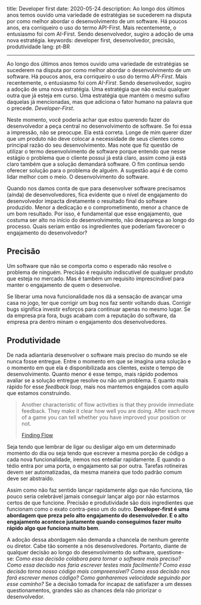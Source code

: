 title: Developer first
date: 2020-05-24
description: Ao longo dos últimos anos temos ouvido uma variedade de estratégias se sucederem na disputa por como melhor abordar o desenvolvimento de um software. Há poucos anos, era corriqueiro o uso do termo API-First. Mais recentemente, o entusiasmo foi com AI-First. Sendo desenvolvedor, sugiro a adoção de uma nova estratégia.
keywords: developer first, desenvolvedor, precisão, produtividade
lang: pt-BR

---

Ao longo dos últimos anos temos ouvido uma variedade de estratégias se sucederem na disputa por como melhor abordar o desenvolvimento de um software. Há poucos anos, era corriqueiro o uso do termo *API-First*. Mais recentemente, o entusiasmo foi com *AI-First*. Sendo desenvolvedor, sugiro a adoção de uma nova estratégia. Uma estratégia que não exclui qualquer outra que já esteja em curso. Uma estratégia que mantém o mesmo sufixo daquelas já mencionadas, mas que adiciona o fator humano na palavra que o precede. *Developer-First*.

Neste momento, você poderia achar que estou querendo fazer do desenvolvedor a peça central no desenvolvimento de software. Se foi essa a impressão, não se preocupe. Ela está correta. Longe de mim querer dizer que um produto não deve colocar a necessidade de seus clientes como principal razão do seu desenvolvimento. Mas note que fiz questão de utilizar o termo desenvolvimento de software porque entendo que nesse estágio o problema que o cliente possui já está claro, assim como já está claro também que a solução demandará software. O fim continua sendo oferecer solução para o problema de alguém. A sugestão aqui é de como lidar melhor com o meio. O desenvolvimento do software.

Quando nos damos conta de que para desenvolver software precisamos (ainda) de desenvolvedores, fica evidente que o nível de engajamento do desenvolvedor impacta diretamente o resultado final do software produzido. Menor a dedicação e o comprometimento, menor a chance de um bom resultado. Por isso, é fundamental que esse engajamento, que costuma ser alto no início do desenvolvimento, não desapareça ao longo do processo. Quais seriam então os ingredientes que poderiam favorecer o engajamento do desenvolvedor?

## Precisão

Um software que não se comporta como o esperado não resolve o problema de ninguém. Precisão é requisito indiscutível de qualquer produto que esteja no mercado. Mas é também um requisito imprescindível para manter o engajamento de quem o desenvolve.

Se liberar uma nova funcionalidade nos dá a sensação de avançar uma casa no jogo, ter que corrigir um bug nos faz sentir voltando duas. Corrigir bugs significa investir esforços para continuar apenas no mesmo lugar. Se da empresa pra fora, bugs acabam com a reputação do software, da empresa pra dentro minam o engajamento dos desenvolvedores.

## Produtividade

De nada adiantaria desenvolver o software mais preciso do mundo se ele nunca fosse entregue. Entre o momento em que se imagina uma solução e o momento em que ela é disponibilizada aos clientes, existe o tempo de desenvolvimento. Quanto menor é esse tempo, mais rápido podemos avaliar se a solução entregue resolve ou não um problema. E quanto mais rápido for esse *feedback loop*, mais nos mantemos engajados com aquilo que estamos construindo.

> Another characteristic of flow activities is that they provide immediate feedback. They make it clear how well you are doing. After each move of a game you can tell whether you have improved your position or not.
>
> [Finding Flow](https://www.thriftbooks.com/w/finding-flow-the-psychology-of-engagement-with-everyday-life-masterminds-series_mihaly-csikszentmihalyi/253384/#isbn=0465045138&idiq=1009114)

Seja tendo que lembrar de ligar ou desligar algo em um determinado momento do dia ou seja tendo que escrever a mesma porção de código a cada nova funcionalidade, iremos nos entediar rapidamente. E quando o tédio entra por uma porta, o engajamento sai por outra. Tarefas rotineiras devem ser automatizadas, da mesma maneira que todo padrão comum deve ser abstraído.

Assim como não faz sentido lançar rapidamente algo que não funciona, tão pouco seria celebrável jamais conseguir lançar algo por não estarmos certos de que funcione. Precisão e produtividade são dois ingredientes que funcionam como o exato contra-peso um do outro. **Developer-first é uma abordagem que preza pelo alto engajamento do desenvolvedor. E o alto engajamento acontece justamente quando conseguimos fazer muito rápido algo que funciona muito bem**.

A adoção dessa abordagem não demanda a chancela de nenhum gerente ou diretor. Cabe tão somente a nós desenvolvedores. Portanto, diante de qualquer decisão ao longo do desenvolvimento do software, questione-se: *Como essa decisão colabora para tornar o software mais preciso? Como essa decisão nos faria escrever testes mais facilmente? Como essa decisão torna nosso código mais compreensível? Como essa decisão nos fará escrever menos código? Como ganharemos velocidade seguindo por esse caminho?* Se a decisão tomada for incapaz de satisfazer a um desses questionamentos, grandes são as chances dela não priorizar o desenvolvedor.
